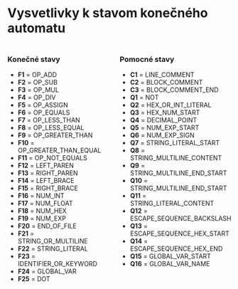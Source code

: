 # Vysvetlivky k stavom konečného automatu

<div style="display: flex; gap: 40px; margin-top: 20px;">

<div style="flex: 1;">

### Konečné stavy

- **F1** = OP_ADD
- **F2** = OP_SUB
- **F3** = OP_MUL
- **F4** = OP_DIV
- **F5** = OP_ASSIGN
- **F6** = OP_EQUALS
- **F7** = OP_LESS_THAN
- **F8** = OP_LESS_EQUAL
- **F9** = OP_GREATER_THAN
- **F10** = OP_GREATER_THAN_EQUAL
- **F11** = OP_NOT_EQUALS
- **F12** = LEFT_PAREN
- **F13** = RIGHT_PAREN
- **F14** = LEFT_BRACE
- **F15** = RIGHT_BRACE
- **F16** = NUM_INT
- **F17** = NUM_FLOAT
- **F18** = NUM_HEX
- **F19** = NUM_EXP
- **F20** = END_OF_FILE
- **F21** = STRING_OR_MULTILINE
- **F22** = STRING_LITERAL
- **F23** = IDENTIFIER_OR_KEYWORD
- **F24** = GLOBAL_VAR
- **F25** = DOT

</div>

<div style="flex: 1;">

### Pomocné stavy

- **C1** = LINE_COMMENT
- **C2** = BLOCK_COMMENT
- **C3** = BLOCK_COMMENT_END
- **Q1** = NOT
- **Q2** = HEX_OR_INT_LITERAL
- **Q3** = HEX_NUM_START
- **Q4** = DECIMAL_POINT
- **Q5** = NUM_EXP_START
- **Q6** = NUM_EXP_SIGN
- **Q7** = STRING_LITERAL_START
- **Q8** = STRING_MULTILINE_CONTENT
- **Q9** = STRING_MULTILINE_END_START
- **Q10** = STRING_MULTILINE_END_START
- **Q11** = STRING_LITERAL_CONTENT
- **Q12** = ESCAPE_SEQUENCE_BACKSLASH
- **Q13** = ESCAPE_SEQUENCE_HEX_START
- **Q14** = ESCAPE_SEQUENCE_HEX_END
- **Q15** = GLOBAL_VAR_START
- **Q16** = GLOBAL_VAR_NAME

</div>

</div>
